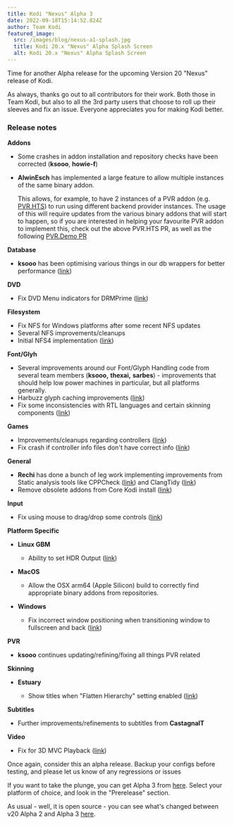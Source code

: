 ```yaml
---
title: Kodi "Nexus" Alpha 3
date: 2022-09-18T15:14:52.824Z
author: Team Kodi
featured_image:
  src: /images/blog/nexus-a1-splash.jpg
  title: Kodi 20.x "Nexus" Alpha Splash Screen
  alt: Kodi 20.x "Nexus" Alpha Splash Screen
---
```

Time for another Alpha release for the upcoming Version 20 "Nexus" release of Kodi.

As always, thanks go out to all contributors for their work. Both those in Team Kodi, but also to all the 3rd party users that choose to roll up their sleeves and fix an issue. Everyone appreciates you for making Kodi better.

### **Release notes**

**Addons**

* Some crashes in addon installation and repository checks have been corrected (**ksooo**, **howie-f**)
* **AlwinEsch** has implemented a large feature to allow multiple instances of the same binary addon.

  This allows, for example, to have 2 instances of a PVR addon (e.g. [PVR.HTS](https://github.com/kodi-pvr/pvr.hts/pull/591)) to run using different backend provider instances. The usage of this will require updates from the various binary addons that will start to happen, so if you are interested in helping your favourite PVR addon to implement this, check out the above PVR.HTS PR, as well as the following [PVR.Demo PR](https://github.com/kodi-pvr/pvr.demo/pull/123)

**Database**

* **ksooo** has been optimising various things in our db wrappers for better performance ([link](https://github.com/xbmc/xbmc/pull/21780))

**DVD**

* Fix DVD Menu indicators for DRMPrime ([link](https://github.com/xbmc/xbmc/pull/21655))

**Filesystem**

* Fix NFS for Windows platforms after some recent NFS updates
* Several NFS improvements/cleanups
* Initial NFS4 implementation ([link](https://github.com/xbmc/xbmc/pull/21659))

**Font/Glyh**

* Several improvements around our Font/Glyph Handling code from several team members (**ksooo,** **thexai,** **sarbes**) - improvements that should help low power machines in particular, but all platforms generally. 
* Harbuzz glyph caching improvements ([link](https://github.com/xbmc/xbmc/pull/21683))
* Fix some inconsistencies with RTL languages and certain skinning components ([link](https://github.com/xbmc/xbmc/pull/21746))

**Games**

* Improvements/cleanups regarding controllers ([link](https://github.com/xbmc/xbmc/pull/21695))
* Fix crash if controller info files don't have correct info ([link](https://github.com/xbmc/xbmc/pull/21713))

**General**

* **Rechi** has done a bunch of leg work implementing improvements from Static analysis tools like CPPCheck ([link](https://github.com/xbmc/xbmc/pull/21362)) and ClangTidy ([link](https://github.com/xbmc/xbmc/pull/21789))
* Remove obsolete addons from Core Kodi install ([link](https://github.com/xbmc/xbmc/pull/21793))

**Input**

* Fix using mouse to drag/drop some controls ([link](https://github.com/xbmc/xbmc/pull/21748))

**Platform Specific**

* **Linux GBM**

  * Ability to set HDR Output ([link](https://github.com/xbmc/xbmc/pull/20199))
* **MacOS**

  * Allow the OSX arm64 (Apple Silicon) build to correctly find appropriate binary addons from repositories.
* **Windows**

  * Fix incorrect window positioning when transitioning window to fullscreen and back ([link](https://github.com/xbmc/xbmc/pull/21802))

**PVR**

* **ksooo** continues updating/refining/fixing all things PVR related

**Skinning**

* **Estuary**

  * Show titles when "Flatten Hierarchy" setting enabled ([link](https://github.com/xbmc/xbmc/pull/21676))

**Subtitles**

* Further improvements/refinements to subtitles from **CastagnaIT** 

**Video**

* Fix for 3D MVC Playback ([link](https://github.com/xbmc/xbmc/pull/21702))

Once again, consider this an alpha release. Backup your configs before testing, and please let us know of any regressions or issues

If you want to take the plunge, you can get Alpha 3 from [here](https://kodi.tv/download). Select your platform of choice, and look in the "Prerelease" section. 

As usual - well, it is open source - you can see what's changed between v20 Alpha 2 and Alpha 3 [here](https://github.com/xbmc/xbmc/compare/20.0a2-Nexus...20.0a3-Nexus).
